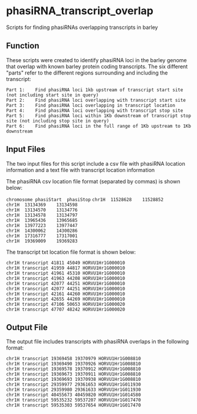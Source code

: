# phasiRNA_transcript_overlap

Scripts for finding phasiRNAs overlapping transcripts in barley

## Function

These scripts were created to identify phasiRNA loci in the barley genome that overlap with
known barley protein coding transcripts.  The six different "parts" refer to the different regions
surrounding and including the transcript:

`Part 1:	Find phasiRNA loci 1kb upstream of transcript start site (not including start site in query)`  
`Part 2:	Find phasiRNA loci overlapping with transcript start site`  
`Part 3:	Find phasiRNA loci overlapping in transcript location`  
`Part 4:	Find phasiRNA loci overlapping with transcript stop site`  
`Part 5:	Find phasiRNA loci within 1Kb downstream of transcript stop site (not including stop site in query)`  
`Part 6:	Find phasiRNA loci in the full range of 1Kb upstream to 1Kb downstream`  

## Input Files

The two input files for this script include a csv file with phasiRNA location information and a text 
file with transcript location information

The phasiRNA csv location file format (separated by commas) is shown below:

`chromosome	phasiStart	phasiStop`
`chr1H	11528628	11528852`  
`chr1H	13134369	13134598`  
`chr1H	13134570	13134776`  
`chr1H	13134578	13134797`  
`chr1H	13965436	13965685`  
`chr1H	13977223	13977447`  
`chr1H	14300062	14300286`  
`chr1H	17316777	17317001`  
`chr1H	19369009	19369283`  

The transcript txt location file format is shown below:

`chr1H transcript 41811 45049 HORVU1Hr1G000010`  
`chr1H transcript 41959 44817 HORVU1Hr1G000010`  
`chr1H transcript 41961 45310 HORVU1Hr1G000010`  
`chr1H transcript 41963 44208 HORVU1Hr1G000010`  
`chr1H transcript 42077 44251 HORVU1Hr1G000010`  
`chr1H transcript 42077 44251 HORVU1Hr1G000010`  
`chr1H transcript 42161 44260 HORVU1Hr1G000010`  
`chr1H transcript 42655 44269 HORVU1Hr1G000010`  
`chr1H transcript 47106 50653 HORVU1Hr1G000020`  
`chr1H transcript 47707 48242 HORVU1Hr1G000020`  

## Output File

The output file includes transcripts with phasiRNA overlaps in the following format:

`chr1H transcript 19369458 19370979 HORVU1Hr1G008810`  
`chr1H transcript 19369490 19370926 HORVU1Hr1G008810`  
`chr1H transcript 19369578 19370912 HORVU1Hr1G008810`  
`chr1H transcript 19369673 19370911 HORVU1Hr1G008810`  
`chr1H transcript 19369693 19370938 HORVU1Hr1G008810`  
`chr1H transcript 29359977 29361653 HORVU1Hr1G011930`  
`chr1H transcript 29359980 29361633 HORVU1Hr1G011930`  
`chr1H transcript 40455673 40459820 HORVU1Hr1G014580`  
`chr1H transcript 59535232 59537207 HORVU1Hr1G017470`  
`chr1H transcript 59535303 59537654 HORVU1Hr1G017470`  
